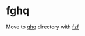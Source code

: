 # fghq

Move to [ghq](https://github.com/x-motemen/ghq) directory with [fzf](https://github.com/junegunn/fzf)
